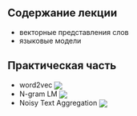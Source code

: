 ## Содержание лекции 
* векторные представления слов
* языковые модели
## Практическая часть
* word2vec [<img src="https://colab.research.google.com/assets/colab-badge.svg" align="center">](https://colab.research.google.com/github/vadim0912/MLIntro2022_Spring/blob/main/lecture08/word_embeddings.ipynb)
* N-gram LM [<img src="https://colab.research.google.com/assets/colab-badge.svg" align="center">](https://colab.research.google.com/github/vadim0912/MLIntro2022_Spring/blob/main/lecture08/language_modeling.ipynb)
* Noisy Text Aggregation [<img src="https://colab.research.google.com/assets/colab-badge.svg" align="center">](https://colab.research.google.com/github/vadim0912/MLIntro2022_Spring/blob/main/lecture08/noisy_text_aggregation.ipynb)
